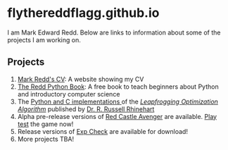 # flythereddflagg.github.io

I am Mark Edward Redd. Below are links to information about some of the projects I am working on.

## Projects

1. [Mark Redd's CV](../resume/site/index.html): A website showing my CV
1. [The Redd Python Book](../python_book/site/index.html): A free book to teach beginners about Python and introductory computer science
1. The [Python and C implementations ](https://github.com/flythereddflagg/lpfgopt/releases)of the [*Leapfrogging Optimization Algorithm*](http://www.r3eda.com/leapfrogging-optimization-algorithm/) published by [Dr. R. Russell Rhinehart](http://www.r3eda.com/about-russ/)
1. Alpha pre-release versions of [Red Castle Avenger](https://github.com/flythereddflagg/RCA/releases) are available. [Play test](../rca_docs/site/index.html) the game now!
1. Release versions of [Exp Check](https://github.com/flythereddflagg/exp_check/releases) are available for download!
1. More projects TBA!

